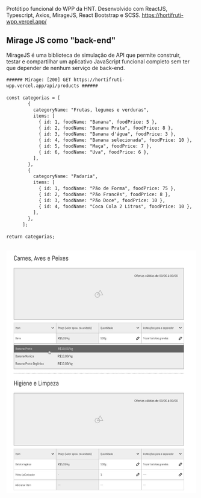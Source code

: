 Protótipo funcional do WPP da HNT. Desenvolvido com ReactJS, Typescript, Axios, MirageJS, React Bootstrap e SCSS.
https://hortifruti-wpp.vercel.app/

## Mirage JS como "back-end"
MirageJS é uma biblioteca de simulação de API que permite construir, testar e compartilhar um aplicativo JavaScript funcional completo sem ter que depender de nenhum serviço de back-end.

```
###### Mirage: [200] GET https://hortifruti-wpp.vercel.app/api/products ######

const categorias = [
        {
          categoryName: "Frutas, legumes e verduras",
          items: [
            { id: 1, foodName: "Banana", foodPrice: 5 },
            { id: 2, foodName: "Banana Prata", foodPrice: 8 },
            { id: 3, foodName: "Banana d'água", foodPrice: 3 },
            { id: 4, foodName: "Banana selecionada", foodPrice: 10 },
            { id: 5, foodName: "Maça", foodPrice: 7 },
            { id: 6, foodName: "Uva", foodPrice: 6 },
          ],
        },
        {
          categoryName: "Padaria",
          items: [
            { id: 1, foodName: "Pão de Forma", foodPrice: 75 },
            { id: 2, foodName: "Pão Francês", foodPrice: 8 },
            { id: 3, foodName: "Pão Doce", foodPrice: 10 },
            { id: 4, foodName: "Coca Cola 2 Litros", foodPrice: 10 },
          ],
        },
      ];   
      
return categorias;
      
```


![Prototipo](4730f87f-ea54-45cd-ba32-dba3e4f85408.jpeg)
